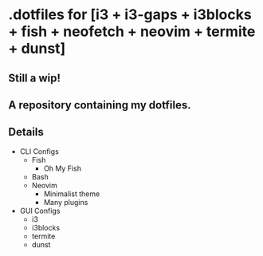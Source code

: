 # .dotfiles for [i3 + i3-gaps + i3blocks + fish + neofetch + neovim + termite + dunst]
## Still a wip!
A repository containing my dotfiles.
------
## Details
- CLI Configs
  - Fish
    - Oh My Fish
  - Bash
  - Neovim
    - Minimalist theme
    - Many plugins
- GUI Configs
  - i3
  - i3blocks
  - termite
  - dunst
